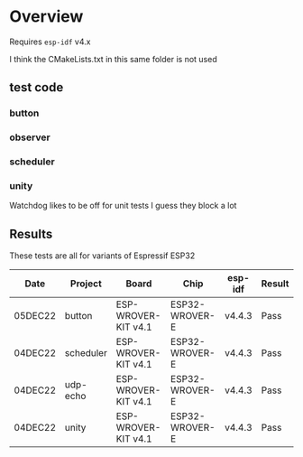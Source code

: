# Overview

Requires `esp-idf` v4.x

I think the CMakeLists.txt in this same folder is not used
## test code

### button

### observer


### scheduler

### unity

Watchdog likes to be off for unit tests I guess they block a lot

## Results

These tests are all for variants of Espressif ESP32

|   Date  | Project      | Board                | Chip           | esp-idf  | Result |
| ------- | ------------ | -------------------- | -------------- | -------  | ------ |
| 05DEC22 | button       | ESP-WROVER-KIT v4.1  | ESP32-WROVER-E | v4.4.3   | Pass   |
| 04DEC22 | scheduler    | ESP-WROVER-KIT v4.1  | ESP32-WROVER-E | v4.4.3   | Pass   |
| 04DEC22 | udp-echo     | ESP-WROVER-KIT v4.1  | ESP32-WROVER-E | v4.4.3   | Pass   |
| 04DEC22 | unity        | ESP-WROVER-KIT v4.1  | ESP32-WROVER-E | v4.4.3   | Pass   |


